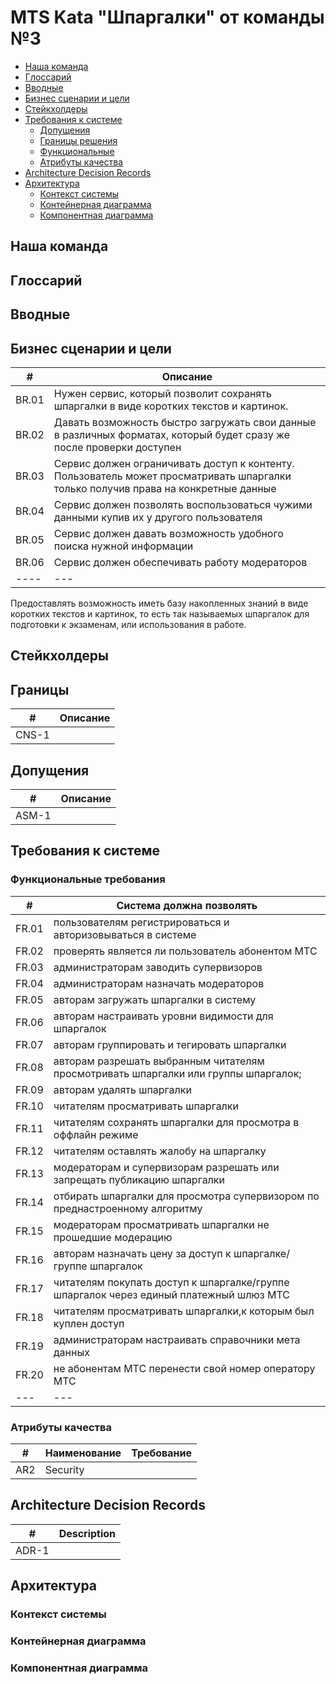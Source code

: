# MTS Kata "Шпаргалки" от команды №3

- [Наша команда](https://gitlab.services.mts.ru/avendour/archkata#наша-команда)
- [Глоссарий](https://gitlab.services.mts.ru/avendour/archkata#глоссарий)
- [Вводные](https://gitlab.services.mts.ru/avendour/archkata#вводные)
- [Бизнес сценарии и цели](https://gitlab.services.mts.ru/avendour/archkata#бизнес-сценарии-и-цели)
- [Стейкхолдеры](https://gitlab.services.mts.ru/avendour/archkata#стейкхолдеры)
- [Требования к системе](https://gitlab.services.mts.ru/avendour/archkata#границы)
    - [Допущения](https://gitlab.services.mts.ru/avendour/archkata#допущения)
    - [Границы решения](https://gitlab.services.mts.ru/avendour/archkata#требования-к-системе)
    - [Функциональные](https://gitlab.services.mts.ru/avendour/archkata)
    - [Атрибуты качества](https://gitlab.services.mts.ru/avendour/archkata#атрибуты-качества)
- [Architecture Decision Records](https://gitlab.services.mts.ru/avendour/archkata#architecture-decision-records)
- [Архитектура](https://gitlab.services.mts.ru/avendour/archkata#архитектура)
    -   [Контекст системы](https://gitlab.services.mts.ru/avendour/archkata#контекст-системы)
    -   [Контейнерная диаграмма](https://gitlab.services.mts.ru/avendour/archkata#контейнерная-диаграмма)
    -   [Компонентная диаграмма](https://gitlab.services.mts.ru/avendour/archkata#компонентная-диаграмма)


## Наша команда

## Глоссарий

## Вводные

## Бизнес сценарии и цели
| #     | Описание                                                                                                                           |
|-------|------------------------------------------------------------------------------------------------------------------------------------|
| BR.01 | Нужен сервис, который позволит сохранять шпаргалки в виде коротких текстов и картинок.                                             |
| BR.02 | Давать возможность быстро загружать свои данные в различных форматах, который будет сразу же после проверки доступен               |
| BR.03 | Сервис должен ограничивать доступ к контенту. Пользователь может просматривать шпаргалки только получив права на конкретные данные |
| BR.04 | Сервис должен позволять  воспользоваться чужими данными купив их у другого пользователя                                            |
| BR.05 | Сервис должен давать возможность удобного поиска нужной информации                                                                 |
| BR.06 | Сервис должен обеспечивать работу модераторов                                                                                      |
| ----  | ---                                                                                                                                |

Предоставлять возможность иметь базу накопленных знаний в виде коротких текстов и картинок, то есть так называемых шпаргалок для подготовки к экзаменам, или использования в работе.

## Стейкхолдеры

## Границы

| # | Описание |
|----|----------|
| CNS-1 |          |

## Допущения

| # | Описание |
|----|-------------|
| ASM-1 |             |

## Требования к системе

### Функциональные требования

| #     | Cистема должна позволять                                                               |
|-------|----------------------------------------------------------------------------------------|
| FR.01 | пользователям регистрироваться и авторизовываться в системе                            |
| FR.02 | проверять является ли пользователь абонентом МТС                                       |
| FR.03 | администраторам заводить супервизоров                                                  |
| FR.04 | администраторам назначать модераторов                                                  |
| FR.05 | авторам загружать шпаргалки в систему                                                  |
| FR.06 | авторам настраивать уровни видимости для шпаргалок                                     |
| FR.07 | авторам группировать и тегировать шпаргалки                                            |
| FR.08 | авторам разрешать выбранным читателям просмотривать шпаргалки или группы шпаргалок;    |
| FR.09 | авторам удалять шпаргалки                                                              |
| FR.10 | читателям просматривать шпаргалки                                                      |
| FR.11 | читателям сохранять шпаргалки для просмотра в оффлайн режиме                           |
| FR.12 | читателям оставлять жалобу на шпаргалку                                                |
| FR.13 | модераторам и супервизорам разрешать или запрещать публикацию шпаргалки                |
| FR.14 | отбирать шпаргалки для просмотра супервизором по преднастроенному алгоритму            |
| FR.15 | модераторам просматривать шпаргалки не прошедшие модерацию                             |
| FR.16 | авторам назначать цену за доступ к шпаргалке/группе шпаргалок                          |
| FR.17 | читателям покупать доступ к шпаргалке/группе шпаргалок через единый платежный шлюз МТС |
| FR.18 | читателям просматривать шпаргалки,к которым был куплен доступ                          |
| FR.19 | администраторам настраивать справочники мета данных                                    |
| FR.20 | не абонентам МТС перенести свой номер оператору МТС                                    |
| ---   | ---                                                                                    |
  
### Атрибуты качества
| # | Наименование | Требование |
|----|--------------|------------|
| AR2 | Security     |            |

## Architecture Decision Records
| # | Description |
|----|-------------|
| ADR-1 |             |

## Архитектура

### Контекст системы

### Контейнерная диаграмма

### Компонентная диаграмма
